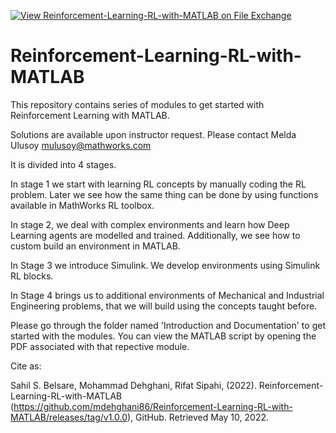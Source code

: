 [![View Reinforcement-Learning-RL-with-MATLAB on File Exchange](https://www.mathworks.com/matlabcentral/images/matlab-file-exchange.svg)](https://www.mathworks.com/matlabcentral/fileexchange/111460-reinforcement-learning-rl-with-matlab)

# Reinforcement-Learning-RL-with-MATLAB
This repository contains series of modules to get started with Reinforcement Learning with MATLAB.

Solutions are available upon instructor request. Please contact Melda Ulusoy <mulusoy@mathworks.com> 

It is divided into 4 stages.

In stage 1 we start with learning RL concepts by manually coding the RL problem. Later 
we see how the same thing can be done by using functions available in MathWorks 
RL toolbox.

In stage 2, we deal with complex environments and learn how Deep Learning agents 
are modelled and trained. Additionally, we see how to custom build an environment 
in MATLAB.

In Stage 3 we introduce Simulink. We develop environments using Simulink RL blocks.

In Stage 4 brings us to additional environments of Mechanical and Industrial 
Engineering problems, that we will build using the concepts taught before.

Please go through the folder named 'Introduction and Documentation' to get started with the modules.
You can view the MATLAB script by opening the PDF associated with that repective module.

Cite as: 

Sahil S. Belsare, Mohammad Dehghani, Rifat Sipahi, (2022). Reinforcement-Learning-RL-with-MATLAB (https://github.com/mdehghani86/Reinforcement-Learning-RL-with-MATLAB/releases/tag/v1.0.0), GitHub. Retrieved May 10, 2022.
